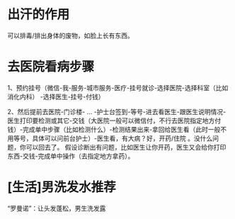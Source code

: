 
# 出汗的作用
可以排毒/排出身体的废物，如脸上长有东西。

# 去医院看病步骤
1、预约挂号（微信-我-服务-城市服务-医疗-挂号就诊-选择医院-选择科室（比如消化内科） -选择医生-挂号-付钱）

2、然后提前去医院-门诊楼- ... -护士台签到-等号-进去看医生-跟医生说明情况-医生打印要检测或其它-交钱（大医院一般可以微信付，不行去医院指定地方付钱）-完成单中步骤（比如检测什么）-检测结果出来-拿回给医生看（此时一般不用等号，具体可以问前台护士）-医生看，有大病？好，开药/住院 。没什么问题，你可以回去了。
假设诊断出有问题，比如医生让你开药，医生又会给你打印东西-交钱-完成单中操作（去指定地方拿药）。

# [生活]男洗发水推荐
“罗曼诺”：让头发蓬松，男生洗发露

